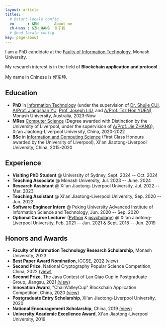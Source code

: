 ```yaml
---
layout: article
titles:
  # @start locale config
  en      : &EN       About me
  zh-Hans : &ZH_HANS  关于我
  # @end locale config
key: page-about
---
```


I am a PhD candidate at the [Faulty of Information Technology](https://www.monash.edu/it), Monash University.

My research interest is in the field of **Blockchain application and protocol** . 

My name in Chinese is 侯东坤.


## Education

- **PhD** in [Information Technology](https://www.monash.edu/it) (under the supervision of [Dr. Shujie CUI](https://shujiecui.github.io/), [A/Prof. Jiangshan YU](https://jiangshanyu.github.io/), [Prof. Joseph LIU](http://users.monash.edu.au/~kailiu/), and [A/Prof. Tsz Hon YUEN](https://thyuen.github.io/)), Monash University, Australia, 2023-Now
- **MRes** [Computer Science](https://www.xjtlu.edu.cn/en/study/masters/mres-computer-science) (Degree awarded with Distinction by the University of Liverpool, under the supervision of [A/Prof. Jie ZHANG](https://scholar.xjtlu.edu.cn/en/persons/JieZhang01)), Xi'an Jiaotong-Liverpool University, China, 2020-2022
- **BSc** in [Information and Computing Science](https://www.xjtlu.edu.cn/en/study/undergraduate/information-and-computing-science) (First Class Honours awarded by the University of Liverpool), Xi'an Jiaotong-Liverpool University, China, 2015-2020

## Experience
- **Visiting PhD Student** @ University of Sydney, Sept. 2024 -- Oct. 2024
- **Teaching Associate** @ Monash University, Jul. 2023 -- June. 2024
- **Research Assistant** @ Xi'an Jiaotong-Liverpool University, Jul. 2022 -- Mar. 2023
- **Teaching Assistant** @ Xi'an Jiaotong-Liverpool University, Sep. 2020 -- Jun. 2022
- **Software Engineer Intern** @ Peking University Advanced Institute of Information Science and Technology, Jun. 2020 -- Sep. 2020
- **Optional Course Lecturer** ([<font color="black">Python</font>](https://hdk-certificate.oss-cn-beijing.aliyuncs.com/Python%20Certificate.pdf) & [<font color="black">psychology</font>](https://hdk-certificate.oss-cn-beijing.aliyuncs.com/Love%20certificate.pdf)) @ Xi'an Jiaotong-Liverpool University, Feb. 2021 -- Jun. 2021 & Sept. 2018 -- Jun. 2019

## Honors and Awards

- **Faculty of Information Technology Research Scholarship**, Monash University, 2023
- **Best Paper Award Nomination**, ICCSE, 2022 [(view)](https://hdk-certificate.oss-cn-beijing.aliyuncs.com/iccse2022.pdf)
- **Second Prize**, National Cryptography Popular Science Competition, China, 2022 [(view)](https://hdk-certificate.oss-cn-beijing.aliyuncs.com/Cryptography%20Popular%20Science%20Competition.pdf)
- **Second Prize**, The Java Contest of Lan Qiao Cup in Postgraduate Group, Jiangsu, 2021 [(view)](https://hdk-certificate.oss-cn-beijing.aliyuncs.com/lanqiao.pdf)
- **Innovation Award**, "ChainValleyCup" Blockchain Application Competition, China, 2020 [(view)](https://hdk-certificate.oss-cn-beijing.aliyuncs.com/ChainValleyCup.pdf)
- **Postgraduate Entry Scholarship**, Xi'an Jiaotong-Liverpool University, 2020
- **National Encouragement Scholarship**, China, 2019 [(view)](https://hdk-certificate.oss-cn-beijing.aliyuncs.com/Encouragement%20Scholarship.pdf)
- **University Academic Excellence Award**, Xi'an Jiaotong-Liverpool University, 2019


